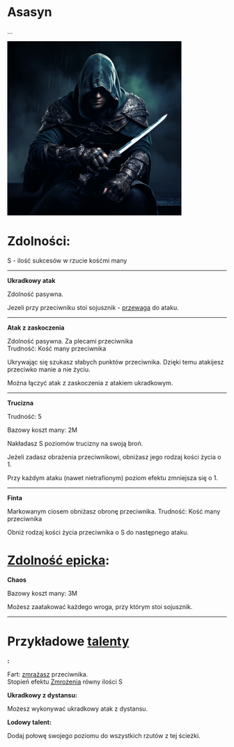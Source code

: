 # Asasyn

...

<img src="imgs/asasyn.png" width="400">

# Zdolności:

S - ilość sukcesów w rzucie kośćmi many

___
**Ukradkowy atak**

Zdolność pasywna.

Jezeli przy przeciwniku stoi sojusznik - [przewaga](/docs/przewaga.md) do ataku.
___
**Atak z zaskoczenia**

Zdolność pasywna. Za plecami przeciwnika\
Trudność: Kość many przeciwnika

Ukrywając się szukasz słabych punktów przeciwnika. Dzięki temu atakijesz przeciwko manie a nie życiu.

Można łączyć atak z zaskoczenia z atakiem ukradkowym.
___
**Trucizna**

Trudność: 5

Bazowy koszt many: 2M

Nakładasz S poziomów trucizny na swoją broń.

Jeżeli zadasz obrażenia przeciwnikowi, obniżasz jego rodzaj kości życia o 1.

Przy każdym ataku (nawet nietrafionym) poziom efektu zmniejsza się o 1.
___
**Finta**

Markowanym ciosem obniżasz obronę przeciwnika.
Trudność: Kość many przeciwnika

Obniż rodzaj kości życia przeciwnika o S do następnego ataku.
# [Zdolność epicka](/docs/zdolnosc-epicka.md):

**Chaos**

Bazowy koszt many: 3M

Możesz zaatakować każdego wroga, przy którym stoi sojusznik.
___
# Przykładowe [talenty](/docs/talent.md)

**:**

Fart: [zmrażasz](/docs/efekty/zmrozenie.md) przeciwnika.\
Stopień efektu [Zmrożenia](/docs/efekty/zmrozenie.md) równy ilości S

**Ukradkowy z dystansu:**

Możesz wykonywać ukradkowy atak z dystansu.

**Lodowy talent:**

Dodaj połowę swojego poziomu do wszystkich rzutów z tej ścieżki.

